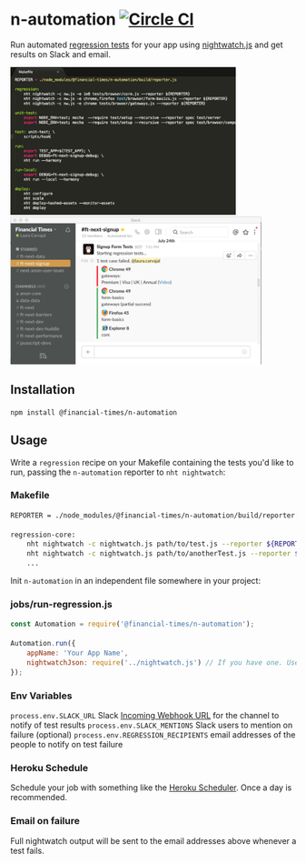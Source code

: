 # n-automation [![Circle CI](https://circleci.com/gh/Financial-Times/n-automation.svg?style=svg)](https://circleci.com/gh/Financial-Times/n-automation)

Run automated [regression tests](https://en.wikipedia.org/wiki/Regression_testing) for your app using [nightwatch.js](http://nightwatchjs.org/) and get results on Slack and email.

<img src="doc/makefile.png" height="260"> <img src="doc/slacknotif.png" height="260">

## Installation

`npm install @financial-times/n-automation`

## Usage

Write a `regression` recipe on your Makefile containing the tests you'd like to run, passing the `n-automation` reporter to `nht nightwatch`:

### Makefile
```bash
REPORTER = ./node_modules/@financial-times/n-automation/build/reporter.js

regression-core:
	nht nightwatch -c nightwatch.js path/to/test.js --reporter ${REPORTER}
	nht nightwatch -c nightwatch.js path/to/anotherTest.js --reporter ${REPORTER}
	...
```

Init `n-automation` in an independent file somewhere in your project:

### jobs/run-regression.js

```js
const Automation = require('@financial-times/n-automation');

Automation.run({
	appName: 'Your App Name',
	nightwatchJson: require('../nightwatch.js') // If you have one. Uses `n-heroku-tools` default otherwise.
});
```
### Env Variables

`process.env.SLACK_URL` Slack [Incoming Webhook URL](https://api.slack.com/incoming-webhooks) for the channel to notify of test results
`process.env.SLACK_MENTIONS` Slack users to mention on failure (optional)
`process.env.REGRESSION_RECIPIENTS` email addresses of the people to notify on test failure

### Heroku Schedule

Schedule your job with something like the [Heroku Scheduler](https://elements.heroku.com/addons/scheduler). Once a day is recommended.

### Email on failure

Full nightwatch output will be sent to the email addresses above whenever a test fails.

